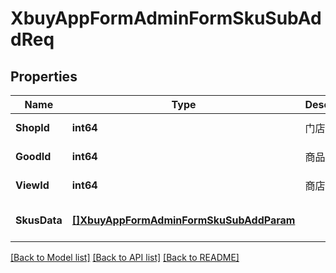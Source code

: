 # XbuyAppFormAdminFormSkuSubAddReq

## Properties
Name | Type | Description | Notes
------------ | ------------- | ------------- | -------------
**ShopId** | **int64** | 门店编号 | [default to null]
**GoodId** | **int64** | 商品编号 | [default to null]
**ViewId** | **int64** | 商店视图id | [default to null]
**SkusData** | [**[]XbuyAppFormAdminFormSkuSubAddParam**](xbuy.app.form.adminForm.SkuSubAddParam.md) |  | [optional] [default to null]

[[Back to Model list]](../README.md#documentation-for-models) [[Back to API list]](../README.md#documentation-for-api-endpoints) [[Back to README]](../README.md)

